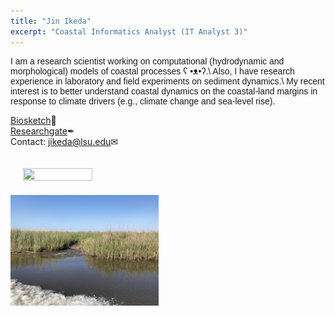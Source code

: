 ```yaml
---
title: "Jin Ikeda"
excerpt: "Coastal Informatics Analyst (IT Analyst 3)"
---
```


<p style="font-family:arial">I am a research scientist working on computational (hydrodynamic and morphological) models of coastal processes ʕ •ᴥ•ʔ.\
Also, I have research experience in laboratory and field experiments on sediment dynamics.\
My recent interest is to better understand coastal dynamics on the coastal-land margins in response to climate drivers (e.g., climate change and sea-level rise).

[Biosketch](/assets/images/Ikeda_Biosketch.pdf)&#128195; \
[Researchgate](https://www.researchgate.net/profile/Jin-Ikeda)&#10002; \
Contact: [jikeda@lsu.edu](mailto:jikeda@lsu.edu)&#9993; 
</p>
<img src="/assets/images/North Padre Island TX.JPG" width="47%" height="47%" vspace="20px" hspace="20px"><img src="/assets/images/Coastal Wetland LA.JPEG" width="47%" height="47%">
